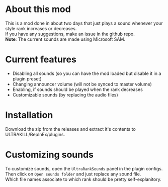 # About this mod
This is a mod done in about two days that just plays a sound whenever your style rank increases or decreases.\
If you have any suggestions, make an issue in the github repo.\
**Note**: The current sounds are made using Microsoft SAM.

# Current features
- Disabling all sounds (so you can have the mod loaded but disable it in a plugin preset)
- Changing announcer volume (will not be synced to master volume)
- Enabling, if sounds should be played when the rank decreases
- Customizable sounds (by replacing the audio files)

# Installation
Download the zip from the releases and extract it's contents to ULTRAKILL/BepInEx/plugins.

# Customizing sounds
To customize sounds, open the `UltraRankSounds` panel in the plugin configs. \
Then click on `Open sounds folder` and just replace any sound file. \
Which file names associate to which rank should be pretty self-explanitory.